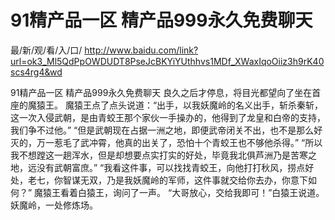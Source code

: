 # 91精产品一区 精产品999永久免费聊天

最/新/观/看/入/口/ http://www.baidu.com/link?url=ok3_Ml5QdPpOWDUDT8PseJcBKYiYUthhvs1MDf_XWaxIqoOiiz3h9rK40scs4rg4&wd

91精产品一区 精产品999永久免费聊天
 良久之后才停息，将目光都望向了坐在首座的魔猿王。
    魔猿王点了点头说道：“出手，以我妖魔岭的名义出手，斩杀秦斩，这一次入侵武朝，是由青蛟王那个家伙一手操办的，他得到了龙皇和白帝的支持，我们争不过他。”
    “但是武朝现在占据一洲之地，即便武帝闭关不出，也不是那么好灭的，万一惹毛了武冲霄，他真的出关了，恐怕十个青蛟王也不够他杀得。”
    “所以我不想蹚这一趟浑水，但是却想要点实打实的好处，毕竟我北俱芦洲乃是苦寒之地，远没有武朝富庶。”
    “我看这件事，可以找找青蛟王，向他打打秋风，捞点好处，老七，你智谋无双，乃是我妖魔岭的军师，这件事就交给你去办，你意下如何？”
    魔猿王看着白猿王，询问了一声。
    “大哥放心，交给我即可！”白猿王说道。
    妖魔岭，一处修炼场。
